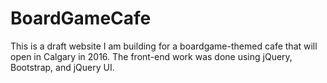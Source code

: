 # BoardGameCafe

This is a draft website I am building for a boardgame-themed cafe that will open in Calgary in 2016. The front-end work was done using jQuery, Bootstrap, and jQuery UI. 


